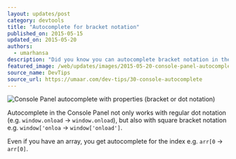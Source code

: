 ```yaml
---
layout: updates/post
category: devtools
title: "Autocomplete for bracket notation"
published_on: 2015-05-15
updated_on: 2015-05-20
authors:
  - umarhansa
description: "Did you know you can autocomplete bracket notation in the Sources panel?"
featured_image: /web/updates/images/2015-05-20-console-panel-autocomplete-with-properties-bracket-or-dot-notation/console-autocomplete.gif
source_name: DevTips
source_url: https://umaar.com/dev-tips/30-console-autocomplete
---
```

<img src="/web/updates/images/2015-05-20-console-panel-autocomplete-with-properties-bracket-or-dot-notation/console-autocomplete.gif" alt="Console Panel autocomplete with properties (bracket or dot notation)">

Autocomplete in the Console Panel not only works with regular dot notation (e.g. <code>window.onload</code> → <code>window.onload</code>), but also with square bracket notation e.g. <code>window['onloa</code> → <code>window['onload']</code>.

Even if you have an array, you get autocomplete for the index e.g. <code>arr[0</code> → <code>arr[0]</code>.
